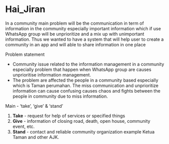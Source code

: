 # Hai_Jiran

In a community main problem will be the communication in term of information in the community especially important information which if use WhatsApp group will be unprioritize and a mix up with unimportant information. Thus we wanted to have a system that will help user to create a community in an app and will able to share information in one place

Problem statement

- Community issue related to the information management in a community especially problem that happen when WhatsApp group are causes unprioritise information management.
- The problem are affected the people in a community based especially which is Taman perumahan. The miss communication and unprioritize information can cause confusing causes chaos and fights between the people in community due to miss information.

Main - ‘take’, ‘give’ & ‘stand’

1. **Take** - request for help of services or specified things
2. **Give** - information of closing road, death, open house, community event, etc.
3. **Stand** - contact and reliable community organization example Ketua Taman and other AJK.
